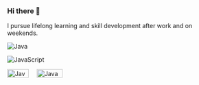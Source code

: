 ### Hi there 👋

<!--
**yscpeak/yscpeak** is a ✨ _special_ ✨ repository because its `README.md` (this file) appears on your GitHub profile.

Here are some ideas to get you started:

- 🔭 I’m currently working on ...
- 🌱 I’m currently learning ...
- 👯 I’m looking to collaborate on ...
- 🤔 I’m looking for help with ...
- 💬 Ask me about ...
- 📫 How to reach me: ...
- 😄 Pronouns: ...
- ⚡ Fun fact: ...
-->


I pursue lifelong learning and skill development after work and on weekends.

![Java](https://img.shields.io/badge/Java-ED8B00?style=for-the-badge&logo=openjdk&logoColor=white)

![JavaScript](https://img.shields.io/badge/JavaScript-F7DF1E?style=for-the-badge&logo=javascript&logoColor=black)


<img src="https://img.shields.io/badge/Java-ED8B00?style=for-the-badge&logo=openjdk&logoColor=white" alt="Java" style="width: 50px; height: 20px; vertical-align: middle; margin-right: 15px;"> <img src="https://img.shields.io/badge/JavaScript-F7DF1E?style=for-the-badge&logo=javascript&logoColor=black" alt="JavaScript" style="width: 60px; height: 20px; vertical-align: middle; margin-right: 15px;">

